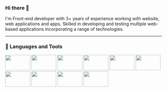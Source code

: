 ### Hi there 👋 

  I'm Front-end developer with 3+ years of experience working with website, web applications and apps. Skilled in
developing and testing multiple web-based applications incorporating a range of technologies.

<hr>
<h3>🧰 Languages and Tools</h3>
<p>   
   <img width="80px" height="50px" src="https://cdn.jsdelivr.net/gh/devicons/devicon/icons/html5/html5-plain.svg"/>
   <img width="80px" height="50px" src="https://cdn.jsdelivr.net/gh/devicons/devicon/icons/css3/css3-plain.svg"/> 
   <img width="80px" height="50px" src="https://cdn.jsdelivr.net/npm/devicon-2.2@2.2.0/icons/jquery/jquery-plain.svg"/> 
    <img width="80px" height="50px" src="https://cdn.jsdelivr.net/npm/devicon-2.2@2.2.0/icons/wordpress/wordpress-original.svg"/>   
   <img width="80px" height="50px" src="https://cdn.jsdelivr.net/gh/devicons/devicon/icons/react/react-original.svg"/> 
   <img width="80px" height="50px" src="https://cdn.jsdelivr.net/gh/devicons/devicon/icons/typescript/typescript-plain.svg"/> 
   <img width="80px" height="50px" src="https://cdn.jsdelivr.net/gh/devicons/devicon/icons/git/git-original.svg"/> 
   <img width="80px" height="50px" src="https://cdn.jsdelivr.net/npm/devicon-2.2@2.2.0/icons/sass/sass-original.svg"/>  
   <img width="80px" height="50px" src="https://cdn.jsdelivr.net/npm/devicon-2.2@2.2.0/icons/bootstrap/bootstrap-plain-wordmark.svg"/>   
   <img width="80px" height="50px" src="https://cdn.jsdelivr.net/gh/devicons/devicon/icons/github/github-original.svg"/>   
</p> 

 


